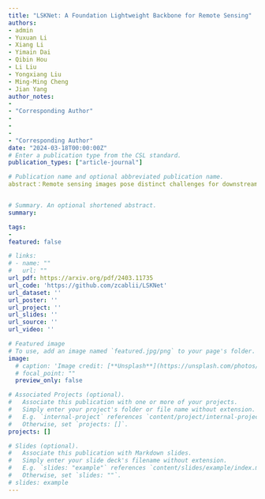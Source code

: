 ```yaml
---
title: "LSKNet: A Foundation Lightweight Backbone for Remote Sensing"
authors:
- admin
- Yuxuan Li
- Xiang Li
- Yimain Dai
- Qibin Hou
- Li Liu
- Yongxiang Liu
- Ming-Ming Cheng
- Jian Yang
author_notes:
- 
- "Corresponding Author"
- 
- 
- 
- "Corresponding Author"
date: "2024-03-18T00:00:00Z"
# Enter a publication type from the CSL standard.
publication_types: ["article-journal"]

# Publication name and optional abbreviated publication name.
abstract：Remote sensing images pose distinct challenges for downstream tasks due to their inherent complexity.While a considerable amount of research has been dedicated to remote sensing classification, object detection, semantic segmentation and change detection, most of these studies have overlooked the valuable prior knowledge embedded within remote sensing scenarios. Such prior knowledge can be useful because remote sensing objects may be mistakenly recognized without referencing a sufficiently long-range context, which can vary for different objects. This paper considers these priors and proposes a lightweight Large Selective Kernel Network (LSKNet) backbone. LSKNet can dynamically adjust its large spatial receptive field to better model the ranging context of various objects in remote sensing scenarios. To our knowledge, large and selective kernel mechanisms have not been previously explored in remote sensing images. Without bells and whistles, our lightweight LSKNet backbone network sets new state-of-the-art scores on standard remote sensing classification, object detection, semantic segmentation and change detection benchmarks. Our comprehensive analysis further validated the significance of the identified priors and the effectiveness of LSKNet. The code is available at https://github.com/zcablii/LSKNet.


# Summary. An optional shortened abstract.
summary: 

tags:
- 
featured: false

# links:
# - name: ""
#   url: ""
url_pdf: https://arxiv.org/pdf/2403.11735
url_code: 'https://github.com/zcablii/LSKNet'
url_dataset: ''
url_poster: ''
url_project: ''
url_slides: ''
url_source: ''
url_video: ''

# Featured image
# To use, add an image named `featured.jpg/png` to your page's folder. 
image:
  # caption: 'Image credit: [**Unsplash**](https://unsplash.com/photos/jdD8gXaTZsc)'
  # focal_point: ""
  preview_only: false

# Associated Projects (optional).
#   Associate this publication with one or more of your projects.
#   Simply enter your project's folder or file name without extension.
#   E.g. `internal-project` references `content/project/internal-project/index.md`.
#   Otherwise, set `projects: []`.
projects: []

# Slides (optional).
#   Associate this publication with Markdown slides.
#   Simply enter your slide deck's filename without extension.
#   E.g. `slides: "example"` references `content/slides/example/index.md`.
#   Otherwise, set `slides: ""`.
# slides: example
---
```

